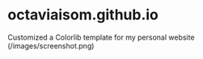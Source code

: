 # octaviaisom.github.io
Customized a Colorlib template for my personal website
(/images/screenshot.png)
